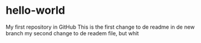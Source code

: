 # hello-world
My first repository in GitHub
This is the first change to de readme in de new branch
my second change to de readem file, but whit
